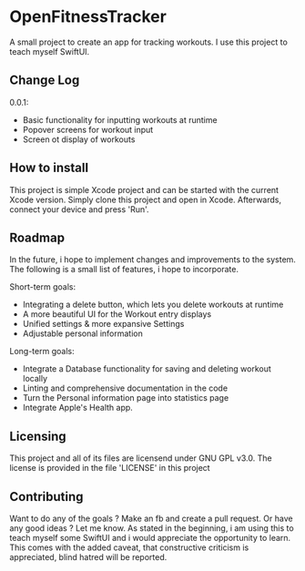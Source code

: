 # OpenFitnessTracker

A small project to create an app for tracking workouts.
I use this project to teach myself SwiftUI.

## Change Log

0.0.1:
- Basic functionality for inputting workouts at runtime
- Popover screens for workout input
- Screen ot display of workouts

## How to install

This project is simple Xcode project and can be started with the current Xcode version.
Simply clone this project and open in Xcode.
Afterwards, connect your device and press 'Run'.

## Roadmap

In the future, i hope to implement changes and improvements to the system.
The following is a small list of features, i hope to incorporate.

Short-term goals:
- Integrating a delete button, which lets you delete workouts at runtime
- A more beautiful UI for the Workout entry displays
- Unified settings & more expansive Settings
- Adjustable personal information

Long-term goals:
- Integrate a Database functionality for saving and deleting workout locally
- Linting and comprehensive documentation in the code
- Turn the Personal information page into statistics page
- Integrate Apple's Health app.

## Licensing

This project and all of its files are licensend under GNU GPL v3.0.
The license is provided in the file 'LICENSE' in this project

## Contributing

Want to do any of the goals ?
Make an fb and create a pull request.
Or have any good ideas ?
Let me know.
As stated in the beginning, i am using this to teach myself some SwiftUI and i would appreciate the opportunity to learn.
This comes with the added caveat, that constructive criticism is appreciated, blind hatred will be reported.
